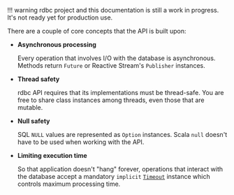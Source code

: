 <!---
 ! Copyright 2016-2017 rdbc contributors
 !
 ! Licensed under the Apache License, Version 2.0 (the "License");
 ! you may not use this file except in compliance with the License.
 ! You may obtain a copy of the License at
 !
 !     http://www.apache.org/licenses/LICENSE-2.0
 !
 ! Unless required by applicable law or agreed to in writing, software
 ! distributed under the License is distributed on an "AS IS" BASIS,
 ! WITHOUT WARRANTIES OR CONDITIONS OF ANY KIND, either express or implied.
 ! See the License for the specific language governing permissions and
 ! limitations under the License. 
 -->
!!! warning
    rdbc project and this documentation is still a work in progress.
    It's not ready yet for production use.

There are a couple of core concepts that the API is built upon:

*    **Asynchronous processing**

     Every operation that involves I/O with the database is asynchronous. Methods
     return `Future` or Reactive Stream's `Publisher` instances.

*    **Thread safety**

     rdbc API requires that its implementations must be thread-safe. You are free
     to share class instances among threads, even those that are mutable.

*    **Null safety**

     SQL `NULL` values are represented as `Option` instances. Scala `null` doesn't
     have to be used when working with the API.

*    **Limiting execution time**

     So that application doesn't "hang" forever, operations that interact with
     the database accept a mandatory `implicit` [`Timeout`]() instance which
     controls maximum processing time.
